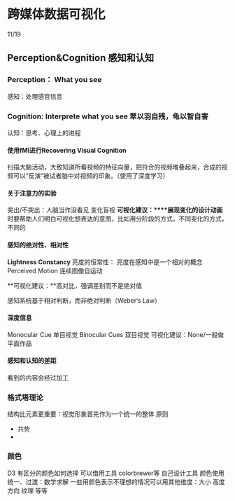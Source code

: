 # 跨媒体数据可视化

11/19

## Perception&Cognition 感知和认知
### Perception： What you see

感知：处理感官信息

### Cognition: Interprete what you see 翠以羽自残，龟以智自害

认知：思考、心理上的进程

#### 使用fMI进行Recovering Visual Cognition

扫描大脑活动，大致知道所看视频的特征向量，把符合的视频堆叠起来，合成的视频可以“反演”被试者脑中对视频的印象。（使用了深度学习）

#### 关于注意力的实验
突出/不突出：人脑当作没看见
变化盲视
**可视化建议：****展现变化的设计动画**时要帮助人们明白可视化想表达的意图，比如用分阶段的方式，不同变化的方式，不同的
 
#### 感知的绝对性、相对性
**Lightness Constancy** 亮度的恒常性：   亮度在感知中是一个相对的概念
Perceived Motion 连续图像自运动

**可视化建议：**高对比，强调差别而不是绝对值

感知系统基于相对判断，而非绝对判断（Weber‘s Law）

#### 深度信息

Monocular Cue 单目视觉
Binocular Cues 双目视觉
可视化建议：None/一般做平面作品

#### 感知和认知的差距
看到的内容会经过加工



### 格式塔理论
结构比元素更重要：视觉形象首先作为一个统一的整体
原则
- 共势
- 


### 颜色

D3
有区分的颜色如何选择 可以借用工具 colorbrewer等
自己设计工具
颜色使用统一、过渡：数学求解
一些用颜色表示不理想的情况可以用其他维度：大小 高度 方向 纹理 等等






